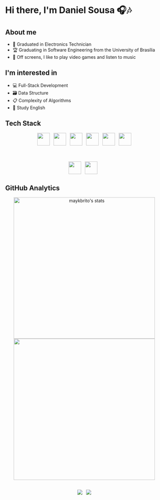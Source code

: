 # Hi there, I'm Daniel Sousa 🎧🎶

## About me
* 🧰 Graduated in Electronics Technician
* 🏆 Graduating in Software Engineering from the University of Brasília
* 👾 Off screens, I like to play video games and listen to music

## I'm interested in
* 💻 Full-Stack Development
* 🗃 Data Structure
* 📋 Complexity of Algorithms
* 📘 Study English

## Tech Stack

<div align="center">
  <img width="40px" src="https://cdn.jsdelivr.net/gh/devicons/devicon/icons/html5/html5-original.svg">&nbsp;&nbsp;
  <img width="40px" src="https://cdn.jsdelivr.net/gh/devicons/devicon/icons/css3/css3-original.svg">&nbsp;&nbsp;
  <img width="40px" src="https://cdn.jsdelivr.net/gh/devicons/devicon/icons/javascript/javascript-original.svg">&nbsp;&nbsp;
  <img width="40px" src="https://cdn.jsdelivr.net/gh/devicons/devicon/icons/java/java-original.svg">&nbsp;&nbsp;
  <img width="40px" src="https://cdn.jsdelivr.net/gh/devicons/devicon/icons/c/c-original.svg">&nbsp;&nbsp;
  <img width="40px" src="https://cdn.jsdelivr.net/gh/devicons/devicon/icons/python/python-original.svg">

  <br><br>
  <img width="40px" src="https://cdn.jsdelivr.net/gh/devicons/devicon/icons/git/git-original.svg">&nbsp;&nbsp;
  <img width="40px" src="https://cdn.jsdelivr.net/gh/devicons/devicon/icons/github/github-original.svg">&nbsp;&nbsp;
</div>

## GitHub Analytics
<p align="center">
<img width="450em" src="https://github-readme-stats.vercel.app/api?username=daniel-de-sousa&show_icons=true&theme=aura&include_all_commits=true&count_private=true&" alt="maykbrito's stats"/>
<img width="450em" src="https://github-readme-stats.vercel.app/api/top-langs/?username=daniel-de-sousa&layout=compact&langs_count=7&theme=aura"/>
</p>

<br>


<div align="center"> 
  <a href="https://www.instagram.com/dev_daniel.sousa/" target="_blank"><img src="https://img.shields.io/badge/-Instagram-%23E4405F?style=for-the-badge&logo=instagram&logoColor=white" target="_blank"></a>&nbsp;&nbsp;
  <a href="https://www.linkedin.com/in/daniel-sb-sousa/" target="_blank"><img src="https://img.shields.io/badge/-LinkedIn-%230077B5?style=for-the-badge&logo=linkedin&logoColor=white" target="_blank"></a> 
  
</div>
